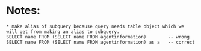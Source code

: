 # Notes:
    * make alias of subquery because query needs table object which we will get from making an alias to subquery. 
    SELECT name FROM (SELECT name FROM agentinformation)        -- wrong
    SELECT name FROM (SELECT name FROM agentinformation) as a   -- correct 